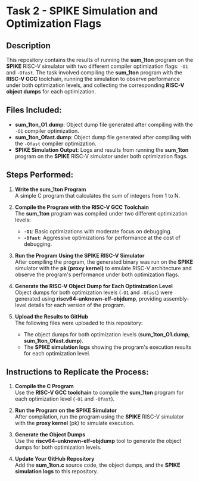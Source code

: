 # Task 2 - SPIKE Simulation and Optimization Flags

## Description
This repository contains the results of running the **sum_1ton** program on the **SPIKE** RISC-V simulator with two different compiler optimization flags: `-O1` and `-Ofast`. The task involved compiling the **sum_1ton** program with the **RISC-V GCC** toolchain, running the simulation to observe performance under both optimization levels, and collecting the corresponding **RISC-V object dumps** for each optimization.

## Files Included:
- **sum_1ton_O1.dump**: Object dump file generated after compiling with the `-O1` compiler optimization.
- **sum_1ton_Ofast.dump**: Object dump file generated after compiling with the `-Ofast` compiler optimization.
- **SPIKE Simulation Output**: Logs and results from running the **sum_1ton** program on the **SPIKE** RISC-V simulator under both optimization flags.

## Steps Performed:
1. **Write the sum_1ton Program**  
   A simple C program that calculates the sum of integers from 1 to N.
   
2. **Compile the Program with the RISC-V GCC Toolchain**  
   The **sum_1ton** program was compiled under two different optimization levels:
   - **`-O1`**: Basic optimizations with moderate focus on debugging.
   - **`-Ofast`**: Aggressive optimizations for performance at the cost of debugging.

3. **Run the Program Using the SPIKE RISC-V Simulator**  
   After compiling the program, the generated binary was run on the **SPIKE** simulator with the **pk (proxy kernel)** to emulate RISC-V architecture and observe the program's performance under both optimization flags.

4. **Generate the RISC-V Object Dump for Each Optimization Level**  
   Object dumps for both optimization levels (`-O1` and `-Ofast`) were generated using **riscv64-unknown-elf-objdump**, providing assembly-level details for each version of the program.

5. **Upload the Results to GitHub**  
   The following files were uploaded to this repository:
   - The object dumps for both optimization levels (**sum_1ton_O1.dump**, **sum_1ton_Ofast.dump**).
   - The **SPIKE simulation logs** showing the program's execution results for each optimization level.

## Instructions to Replicate the Process:

1. **Compile the C Program**  
   Use the **RISC-V GCC toolchain** to compile the **sum_1ton** program for each optimization level (`-O1` and `-Ofast`).

2. **Run the Program on the SPIKE Simulator**  
   After compilation, run the program using the **SPIKE** RISC-V simulator with the **proxy kernel** (pk) to simulate execution.

3. **Generate the Object Dumps**  
   Use the **riscv64-unknown-elf-objdump** tool to generate the object dumps for both optimization levels.

4. **Update Your GitHub Repository**  
   Add the **sum_1ton.c** source code, the object dumps, and the **SPIKE simulation logs** to this repository.

